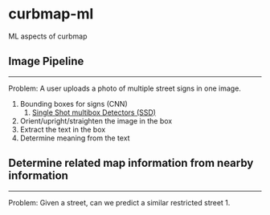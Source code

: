 # curbmap-ml
ML aspects of curbmap


## Image Pipeline
----
Problem: A user uploads a photo of multiple street signs in one image.
1. Bounding boxes for signs (CNN)
    1. [Single Shot multibox Detectors (SSD)](https://github.com/pierluigiferrari/ssd_keras)
2. Orient/upright/straighten the image in the box
3. Extract the text in the box
4. Determine meaning from the text


## Determine related map information from nearby information
---
Problem: Given a street, can we predict a similar restricted street
1. 
